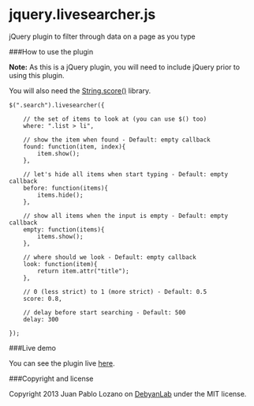 jquery.livesearcher.js
==========

jQuery plugin to filter through data on a page as you type

###How to use the plugin

**Note:** As this is a jQuery plugin, you will need to include jQuery prior to using this plugin.

You will also need the [String.score()](http://cdnjs.cloudflare.com/ajax/libs/string_score/0.1.20/string_score.min.js) library.


    $(".search").livesearcher({
    
        // the set of items to look at (you can use $() too)
        where: ".list > li",
        
        // show the item when found - Default: empty callback
        found: function(item, index){
		    item.show();
		},
        
        // let's hide all items when start typing - Default: empty callback
		before: function(items){
			items.hide();
		},
        
        // show all items when the input is empty - Default: empty callback
		empty: function(items){
			items.show();
		},
        
        // where should we look - Default: empty callback
		look: function(item){       
			return item.attr("title");
		},
        
        // 0 (less strict) to 1 (more strict) - Default: 0.5
        score: 0.8,
        
        // delay before start searching - Default: 500
        delay: 300
        
    });

###Live demo

You can see the plugin live [here](http://jsbin.com/iJALAqAf/27/).

###Copyright and license

Copyright 2013 Juan Pablo Lozano on [DebyanLab](http://devyanlab.com) under the MIT license.